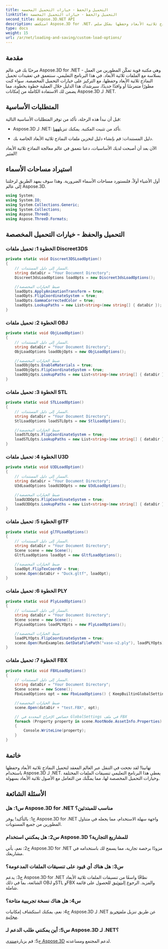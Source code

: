 ```yaml
---
title: التحميل والحفظ - خيارات التحميل المخصصة
linktitle: التحميل والحفظ - خيارات التحميل المخصصة
second_title: Aspose.3D.NET API
description: استكشف Aspose.3D for .NET، وهو الحل الأمثل لتحميل النماذج ثلاثية الأبعاد وحفظها بشكل سلس.
type: docs
weight: 15
url: /ar/net/loading-and-saving/custom-load-options/
---
```

## مقدمة

مرحبًا بك في عالم Aspose.3D for .NET - وهي مكتبة قوية تمكّن المطورين من العمل بسلاسة مع الملفات ثلاثية الأبعاد. في هذا البرنامج التعليمي، سنتعمق في تعقيدات تحميل النماذج ثلاثية الأبعاد وحفظها، مع التركيز على خيارات التحميل المخصصة. سواء كنت مطورًا متمرسًا أو وافدًا جديدًا، سيرشدك هذا الدليل خلال العملية خطوة بخطوة، مما يضمن لك الاستفادة الكاملة من إمكانات Aspose.3D لـ .NET.

## المتطلبات الأساسية

قبل أن نبدأ هذه الرحلة، تأكد من توفر المتطلبات الأساسية التالية:

-  Aspose.3D لـ .NET: تأكد من تثبيت المكتبة. يمكنك تنزيله[هنا](https://releases.aspose.com/3d/net/).

- دليل المستندات: قم بإنشاء دليل لتخزين ملفات النماذج ثلاثية الأبعاد الخاصة بك.

الآن بعد أن أصبحت لديك الأساسيات، دعنا نتعمق في عالم معالجة النماذج ثلاثية الأبعاد المثير!

## استيراد مساحات الأسماء

أول الأشياء أولاً، فلنستورد مساحات الأسماء الضرورية. وهذا سوف يمهد الطريق لرحلتنا إلى عالم Aspose.3D.

```csharp
using System;
using System.IO;
using System.Collections.Generic;
using System.Collections;
using Aspose.ThreeD;
using Aspose.ThreeD.Formats;
```

## التحميل والحفظ - خيارات التحميل المخصصة

### الخطوة 1: تحميل ملفات Discreet3DS

```csharp
private static void Discreet3DSLoadOption()
{
    // المسار إلى دليل المستندات.
    string dataDir = "Your Document Directory";
    Discreet3dsLoadOptions loadOpts = new Discreet3dsLoadOptions();

    //ضبط الخيارات المخصصة
    loadOpts.ApplyAnimationTransform = true;
    loadOpts.FlipCoordinateSystem = true;
    loadOpts.GammaCorrectedColor = true;
    loadOpts.LookupPaths = new List<string>(new string[] { dataDir });
}
```

### الخطوة 2: تحميل ملفات OBJ

```csharp
private static void ObjLoadOption()
{
    // المسار إلى دليل المستندات.
    string dataDir = "Your Document Directory";
    ObjLoadOptions loadObjOpts = new ObjLoadOptions();

    //ضبط الخيارات المخصصة
    loadObjOpts.EnableMaterials = true;
    loadObjOpts.FlipCoordinateSystem = true;
    loadObjOpts.LookupPaths = new List<string>(new string[] { dataDir });
}
```

### الخطوة 3: تحميل ملفات STL

```csharp
private static void STLLoadOption()
{
    // المسار إلى دليل المستندات.
    string dataDir = "Your Document Directory";
    StlLoadOptions loadSTLOpts = new StlLoadOptions();

    //ضبط الخيارات المخصصة
    loadSTLOpts.FlipCoordinateSystem = true;
    loadSTLOpts.LookupPaths = new List<string>(new string[] { dataDir });
}
```

### الخطوة 4: تحميل ملفات U3D

```csharp
private static void U3DLoadOption()
{
    // المسار إلى دليل المستندات.
    string dataDir = "Your Document Directory";
    U3dLoadOptions loadU3DOpts = new U3dLoadOptions();

    //ضبط الخيارات المخصصة
    loadU3DOpts.FlipCoordinateSystem = true;
    loadU3DOpts.LookupPaths = new List<string>(new string[] { dataDir });
}
```

### الخطوة 5: تحميل ملفات glTF

```csharp
private static void glTFLoadOptions()
{
    // المسار إلى دليل المستندات.
    string dataDir = "Your Document Directory";
    Scene scene = new Scene();
    GltfLoadOptions loadOpt = new GltfLoadOptions();

    //ضبط الخيارات المخصصة
    loadOpt.FlipTexCoordV = true;
    scene.Open(dataDir + "Duck.gltf", loadOpt);
}
```

### الخطوة 6: تحميل ملفات PLY

```csharp
private static void PlyLoadOptions()
{
    // المسار إلى دليل المستندات.
    string dataDir = "Your Document Directory";
    Scene scene = new Scene();
    PlyLoadOptions loadPLYOpts = new PlyLoadOptions();

    //ضبط الخيارات المخصصة
    loadPLYOpts.FlipCoordinateSystem = true;
    scene.Open(RunExamples.GetDataFilePath("vase-v2.ply"), loadPLYOpts);
}
```

### الخطوة 7: تحميل ملفات FBX

```csharp
private static void FBXLoadOptions()
{
    // المسار إلى دليل المستندات.
    string dataDir = "Your Document Directory";
    Scene scene = new Scene();
    FbxLoadOptions opt = new FbxLoadOptions() { KeepBuiltinGlobalSettings = true };

    //ضبط الخيارات المخصصة
    scene.Open(dataDir + "test.FBX", opt);

    // خصائص الإخراج المحددة في GlobalSettings في ملف FBX
    foreach (Property property in scene.RootNode.AssetInfo.Properties)
    {
        Console.WriteLine(property);
    }
}
```

## خاتمة

تهانينا! لقد نجحت في التنقل عبر العالم المعقد لتحميل النماذج ثلاثية الأبعاد وحفظها باستخدام Aspose.3D لـ .NET. يغطي هذا البرنامج التعليمي تنسيقات الملفات المختلفة وخيارات التحميل المخصصة لها، مما يمكّنك من التعامل مع الأصول ثلاثية الأبعاد بسهولة.

## الأسئلة الشائعة

### س1: هل Aspose.3D for .NET مناسب للمبتدئين؟

ج1: بالتأكيد! يوفر Aspose.3D for .NET واجهة سهلة الاستخدام، مما يجعله في متناول المطورين من جميع المستويات.

### س2: هل يمكنني استخدام Aspose.3D للمشاريع التجارية؟

ج2: نعم، يأتي Aspose.3D for .NET مزودًا برخصة تجارية، مما يسمح لك باستخدامه في مشاريعك.

### س3: هل هناك أي قيود على تنسيقات الملفات المدعومة؟

 ج3: يدعم Aspose.3D for .NET نطاقًا واسعًا من تنسيقات الملفات ثلاثية الأبعاد الشائعة، بما في ذلك OBJ وSTL وFBX والمزيد. الرجوع إلى[توثيق](https://reference.aspose.com/3d/net/) للحصول على قائمة شاملة.

### س4: هل هناك نسخة تجريبية متاحة؟

ج4: نعم، يمكنك استكشاف إمكانيات Aspose.3D لـ .NET عن طريق تنزيل ملف[تجربة مجانية](https://releases.aspose.com/).

### س5: أين يمكنني طلب الدعم لـ Aspose.3D لـ .NET؟

ج5: قم بزيارة[منتدى Aspose.3D](https://forum.aspose.com/c/3d/18) لدعم المجتمع ومساعدته.